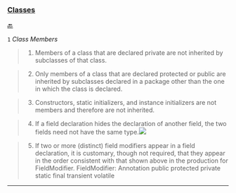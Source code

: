 ### [Classes](https://docs.oracle.com/javase/specs/jls/se8/html/jls-8.html "Java Language Specification. Chapter 8. Classes") ###
[:back:](readme.md#readme)

<a name="a1"></a>

`1` *Class Members*

>1. Members of a class that are declared private are not inherited by subclasses of that class.

>2. Only members of a class that are declared protected or public are inherited by subclasses declared in a package other than the one in which the class is declared.

>3. Constructors, static initializers, and instance initializers are not members and therefore are not inherited.

>4. If a field declaration hides the declaration of another field, the two fields need not have the same type.<a href="package1/Test1.java" title="Test1.java">![][code]</a>

>5. If two or more (distinct) field modifiers appear in a field declaration, it is customary, though not required, that they appear in the order consistent with that shown above in the production for FieldModifier.
    FieldModifier: Annotation public protected private static final transient volatile


***


[key]: https://github.com/vnsmn/interview/blob/master/images/key.png
[help]: https://github.com/vnsmn/interview/blob/master/images/question-24.png
[code]: https://github.com/vnsmn/interview/blob/master/images/source-code-24.png
